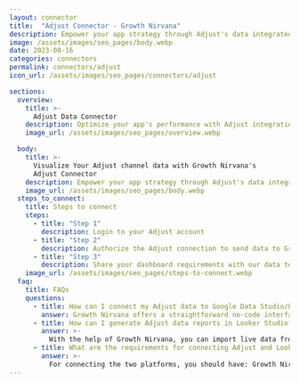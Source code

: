 ```yaml
---
layout: connector
title:  "Adjust Connector - Growth Nirvana"
description: Empower your app strategy through Adjust's data integrated seamlessly into Looker Studio's analytical landscape.
image: /assets/images/seo_pages/body.webp
date: 2023-08-16
categories: connectors
permalink: connectors/adjust
icon_url: /assets/images/seo_pages/connectors/adjust

sections:
  overview:
    title: >-
      Adjust Data Connector
    description: Optimize your app's performance with Adjust integration. Channel the power of Adjust's data insights directly into Looker Studio, unlocking the secrets behind user behavior, app performance, and conversion patterns.
    image_url: /assets/images/seo_pages/overview.webp

  body:
    title: >-
      Visualize Your Adjust channel data with Growth Nirvana's
      Adjust Connector
    description: Empower your app strategy through Adjust's data integrated seamlessly into Looker Studio's analytical landscape.
    image_url: /assets/images/seo_pages/body.webp
  steps_to_connect:
    title: Steps to connect
    steps:
      - title: "Step 1"
        description: Login to your Adjust account
      - title: "Step 2"
        description: Authorize the Adjust connection to send data to Growth Nirvana
      - title: "Step 3"
        description: Share your dashboard requirements with our data team. We will build the report for you.
    image_url: /assets/images/seo_pages/steps-to-connect.webp
  faq:
    title: FAQs
    questions:
      - title: How can I connect my Adjust data to Google Data Studio/Looker Studio?
        answer: Growth Nirvana offers a straightforward no-code interface to connect to Adjust data sources.
      - title: How can I generate Adjust data reports in Looker Studio?
        answer: >-
          With the help of Growth Nirvana, you can import live data from Adjust into Looker Studio. These data can be viewed in charts, tables, and dashboards to generate branded reports that can be shared instantly.
      - title: What are the requirements for connecting Adjust and Looker Studio?
        answer: >-
          For connecting the two platforms, you should have: Growth Nirvana Account and Adjust Ads Account
---
```

